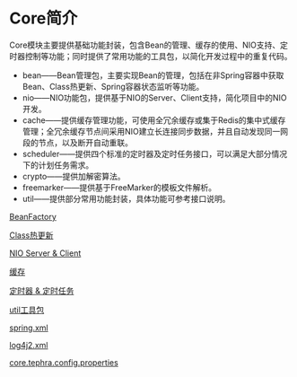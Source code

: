 # Core简介
Core模块主要提供基础功能封装，包含Bean的管理、缓存的使用、NIO支持、定时器控制等功能；同时提供了常用功能的工具包，以简化开发过程中的重复代码。
- bean——Bean管理包，主要实现Bean的管理，包括在非Spring容器中获取Bean、Class热更新、Spring容器状态监听等功能。
- nio——NIO功能包，提供基于NIO的Server、Client支持，简化项目中的NIO开发。
- cache——提供缓存管理功能，可使用全冗余缓存或集于Redis的集中式缓存管理；全冗余缓存节点间采用NIO建立长连接同步数据，并且自动发现同一网段的节点，以及断开自动重联。
- scheduler——提供四个标准的定时器及定时任务接口，可以满足大部分情况下的计划任务需求。
- crypto——提供加解密算法。
- freemarker——提供基于FreeMarker的模板文件解析。
- util——提供部分常用功能封装，具体功能可参考接口说明。

[BeanFactory](doc/BeanFactory.md "BeanFactory")

[Class热更新](doc/ClassReload.md "Class热更新")

[NIO Server & Client](doc/nio.md "NIO Server & Client")

[缓存](doc/cache.md "缓存")

[定时器 & 定时任务](doc/scheduler.md "定时器 & 定时任务")

[util工具包](doc/util.md "util工具包")

[spring.xml](doc/spring.md "spring.xml")

[log4j2.xml](doc/log4j2.md "log4j2.xml")

[core.tephra.config.properties](doc/config.md "core.tephra.config.properties")